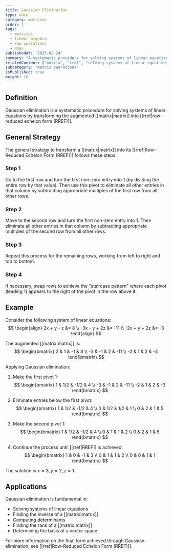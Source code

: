 ```yaml
---
title: Gaussian Elimination
type: note
category: matrices
order: 1
tags:
  - matrices
  - linear algebra
  - row operations
  - RREF
publishedAt: '2025-02-24'
summary: "A systematic procedure for solving systems of linear equations by transforming a matrix into row-reduced echelon form (RREF)."
relatedContent: ["matrix", "rref", "solving-systems-of-linear-equations"]
subcategory: "matrix operations"
isPublished: true
weight: 10
---
```


## Definition
Gaussian elimination is a systematic procedure for solving systems of linear equations by transforming the augmented [[matrix|matrix]] into [[rref|row-reduced echelon form (RREF)]].

## General Strategy
The general strategy to transform a [[matrix|matrix]] into its [[rref|Row-Reduced Echelon Form (RREF)]] follows these steps:

### Step 1
Go to the first row and turn the first non-zero entry into 1 (by dividing the entire row by that value). Then use this pivot to eliminate all other entries in that column by subtracting appropriate multiples of the first row from all other rows.

### Step 2
Move to the second row and turn the first non-zero entry into 1. Then eliminate all other entries in that column by subtracting appropriate multiples of the second row from all other rows.

### Step 3
Repeat this process for the remaining rows, working from left to right and top to bottom.

### Step 4
If necessary, swap rows to achieve the "staircase pattern" where each pivot (leading 1) appears to the right of the pivot in the row above it.

## Example
Consider the following system of linear equations:
$$
\begin{align}
2x + y - z &= 8 \\
-3x - y + 2z &= -11 \\
-2x + y + 2z &= -3
\end{align}
$$

The augmented [[matrix|matrix]] is:
$$
\begin{bmatrix}
2 & 1 & -1 & 8 \\
-3 & -1 & 2 & -11 \\
-2 & 1 & 2 & -3
\end{bmatrix}
$$

Applying Gaussian elimination:

1. Make the first pivot 1:
$$
\begin{bmatrix}
1 & 1/2 & -1/2 & 4 \\
-3 & -1 & 2 & -11 \\
-2 & 1 & 2 & -3
\end{bmatrix}
$$

2. Eliminate entries below the first pivot:
$$
\begin{bmatrix}
1 & 1/2 & -1/2 & 4 \\
0 & 1/2 & 1/2 & 1 \\
0 & 2 & 1 & 5
\end{bmatrix}
$$

3. Make the second pivot 1:
$$
\begin{bmatrix}
1 & 1/2 & -1/2 & 4 \\
0 & 1 & 1 & 2 \\
0 & 2 & 1 & 5
\end{bmatrix}
$$

4. Continue the process until [[rref|RREF]] is achieved:
$$
\begin{bmatrix}
1 & 0 & -1 & 3 \\
0 & 1 & 1 & 2 \\
0 & 0 & 1 & 1
\end{bmatrix}
$$

The solution is $x = 3, y = 2, z = 1$.

## Applications
Gaussian elimination is fundamental in:
- Solving systems of linear equations
- Finding the inverse of a [[matrix|matrix]]
- Computing determinants
- Finding the rank of a [[matrix|matrix]]
- Determining the basis of a vector space

For more information on the final form achieved through Gaussian elimination, see [[rref|Row-Reduced Echelon Form (RREF)]].
